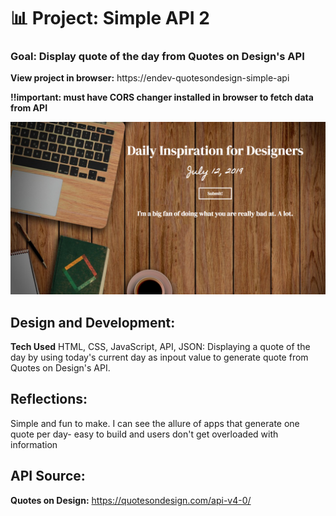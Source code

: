 # 📊 Project: Simple API 2

### Goal: Display quote of the day from Quotes on Design's API

**View project in browser:** https://endev-quotesondesign-simple-api

**!!important: must have CORS changer installed in browser to fetch data from API**

![alt tag](screenshot.png)

## Design and Development:
**Tech Used** HTML, CSS, JavaScript, API, JSON: 
Displaying a quote of the day by using today's current day as inpout value to generate quote from Quotes on Design's API. 

## Reflections:
Simple and fun to make. I can see the allure of apps that generate one quote per day- easy to build and users don't get overloaded with information

## API Source:
**Quotes on Design:** https://quotesondesign.com/api-v4-0/
